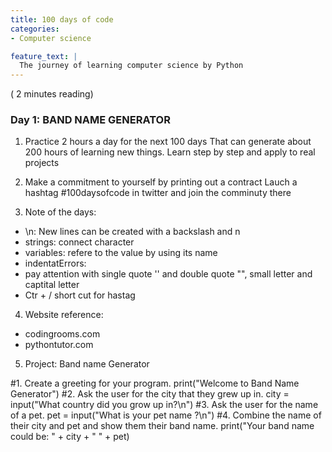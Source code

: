 ```yaml
---
title: 100 days of code
categories:
- Computer science 

feature_text: |
  The journey of learning computer science by Python
---
```

( 2 minutes reading)

### Day 1: BAND NAME GENERATOR
1. Practice 2 hours a day for the next 100 days
 That can generate about 200 hours of learning new things.
 Learn step by step and apply to real projects

2. Make a commitment to yourself by printing out a contract 
 Lauch a hashtag #100daysofcode in twitter and join the comminuty there

3. Note of the days:
- \n: New lines can be created with a backslash and n
- strings: connect character
- variables: refere to the value by using its name
- indentatErrors:
- pay attention with single quote '' and double quote "", small letter and captital letter
- Ctr + / short cut for hastag

4. Website reference:
- codingrooms.com
- pythontutor.com

5. Project: Band name Generator

#1. Create a greeting for your program.
print("Welcome to Band Name Generator")
#2. Ask the user for the city that they grew up in.
city = input("What country did you grow up in?\n")
#3. Ask the user for the name of a pet.
pet = input("What is your pet name ?\n")
#4. Combine the name of their city and pet and show them their band name.
print("Your band name could be: " + city + " " + pet)